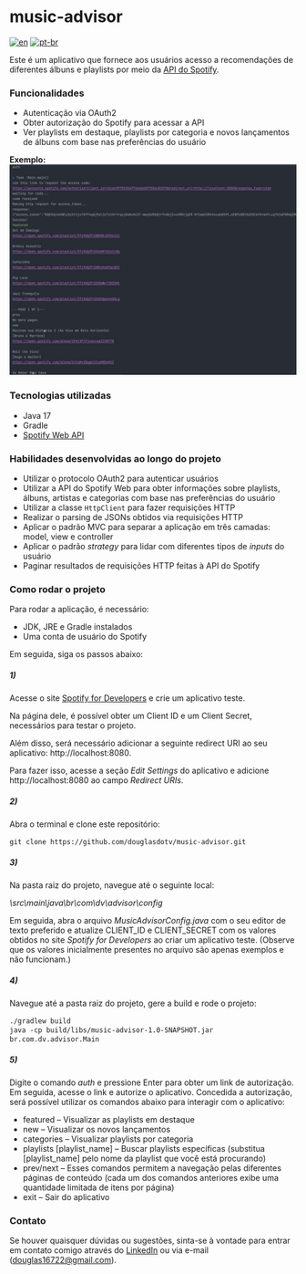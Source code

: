 # music-advisor

[![en](https://img.shields.io/badge/lang-en-red.svg)](https://github.com/douglasdotv/music-advisor/blob/master/README.md)
[![pt-br](https://img.shields.io/badge/lang-pt--br-green.svg)](https://github.com/douglasdotv/music-advisor/blob/master/README.pt-br.md)

Este é um aplicativo que fornece aos usuários acesso a recomendações de diferentes álbuns e playlists por meio da [API do Spotify](https://developer.spotify.com/documentation/web-api/).

### Funcionalidades
- Autenticação via OAuth2
- Obter autorização do Spotify para acessar a API
- Ver playlists em destaque, playlists por categoria e novos lançamentos de álbuns com base nas preferências do usuário

**Exemplo:**
![-](./screenshots/musicadvisor.jpg)

### Tecnologias utilizadas
- Java 17
- Gradle
- [Spotify Web API](https://developer.spotify.com/documentation/web-api/)

### Habilidades desenvolvidas ao longo do projeto
- Utilizar o protocolo OAuth2 para autenticar usuários
- Utilizar a API do Spotify Web para obter informações sobre playlists, álbuns, artistas e categorias com base nas preferências do usuário
- Utilizar a classe `HttpClient` para fazer requisições HTTP
- Realizar o parsing de JSONs obtidos via requisições HTTP
- Aplicar o padrão MVC para separar a aplicação em três camadas: model, view e controller
- Aplicar o padrão _strategy_ para lidar com diferentes tipos de _inputs_ do usuário
- Paginar resultados de requisições HTTP feitas à API do Spotify

### Como rodar o projeto
Para rodar a aplicação, é necessário:

- JDK, JRE e Gradle instalados
- Uma conta de usuário do Spotify

Em seguida, siga os passos abaixo:

##### **1**)
Acesse o site [Spotify for Developers](https://developer.spotify.com/dashboard/login) e crie um aplicativo teste.

Na página dele, é possível obter um Client ID e um Client Secret, necessários para testar o projeto.

Além disso, será necessário adicionar a seguinte redirect URI ao seu aplicativo: http://localhost:8080.

Para fazer isso, acesse a seção _Edit Settings_ do aplicativo e adicione http://localhost:8080 ao campo _Redirect URIs_.

##### **2**)
Abra o terminal e clone este repositório:
```
git clone https://github.com/douglasdotv/music-advisor.git
```

##### **3**)
Na pasta raiz do projeto, navegue até o seguinte local:

_\src\main\java\br\com\dv\advisor\config_

Em seguida, abra o arquivo _MusicAdvisorConfig.java_ com o seu editor de texto preferido e atualize CLIENT_ID e CLIENT_SECRET com os valores obtidos no site _Spotify for Developers_ ao criar um aplicativo teste. (Observe que os valores inicialmente presentes no arquivo são apenas exemplos e não funcionam.)

##### **4**)
Navegue até a pasta raiz do projeto, gere a build e rode o projeto:
```
./gradlew build
java -cp build/libs/music-advisor-1.0-SNAPSHOT.jar br.com.dv.advisor.Main
```

##### **5**)
Digite o comando _auth_ e pressione Enter para obter um link de autorização. Em seguida, acesse o link e autorize o aplicativo.
Concedida a autorização, será possível utilizar os comandos abaixo para interagir com o aplicativo:

- featured – Visualizar as playlists em destaque
- new – Visualizar os novos lançamentos
- categories – Visualizar playlists por categoria
- playlists [playlist_name] – Buscar playlists específicas (substitua [playlist_name] pelo nome da playlist que você está procurando)
- prev/next – Esses comandos permitem a navegação pelas diferentes páginas de conteúdo (cada um dos comandos anteriores exibe uma quantidade limitada de itens por página)
- exit – Sair do aplicativo

### Contato
Se houver quaisquer dúvidas ou sugestões, sinta-se à vontade para entrar em contato comigo através do [LinkedIn](https://www.linkedin.com/in/douglasdotv/) ou via e-mail (douglas16722@gmail.com).
